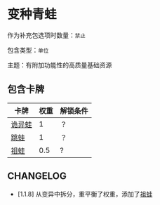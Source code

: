 # 变种青蛙

作为补充包选项时数量：`禁止`

包含类型：`单位`

主题：有附加功能性的高质量基础资源

## 包含卡牌

卡牌 | 权重 | 解锁条件
--- | --- | ---
[诡异蛙](../卡牌/诡异蛙.md) | 1 | ？
[跳蛙](../卡牌/跳蛙.md) | 1 | ？
[祖蛙](../卡牌/祖蛙.md) | 0.5 | ?

## CHANGELOG

- [1.1.8] 从变异中拆分，重平衡了权重，添加了[祖蛙](../卡牌/祖蛙.md)
